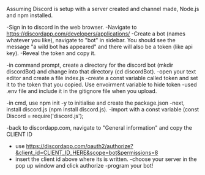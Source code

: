 Assuming Discord is setup with a server created and channel made, Node.js and npm installed.

-Sign in to discord in the web browser.
-Navigate to https://discordapp.com/developers/applications/
-Create a bot (names whatever you like), navigate to "bot" in sidebar. You should see the message
"a wild bot has appeared" and there will also be a token (like api key).
-Reveal the token and copy it.

-in command prompt, create a directory for the discord bot (mkdir discordBot) and change into that directory (cd discordBot).
-open your text editor and create a file index.js
-create a const variable called token and set it to the token that you copied. Use envoirment variable to hide token
-used .env file and include it in the gitignore file when you upload.

-in cmd, use npm init -y to initialise and create the package.json
-next, install discord.js (npm install discord.js).
-import with a const variable (const Discord = require('discord.js');

-back to discordapp.com, navigate to "General information" and copy the CLIENT ID
- use https://discordapp.com/oauth2/authorize?&client_id=CLIENT_ID_HERE&scope=bot&permissions=8
- insert the client id above where its is written.
-choose your server in the pop up window and click authorize
-program your bot!
